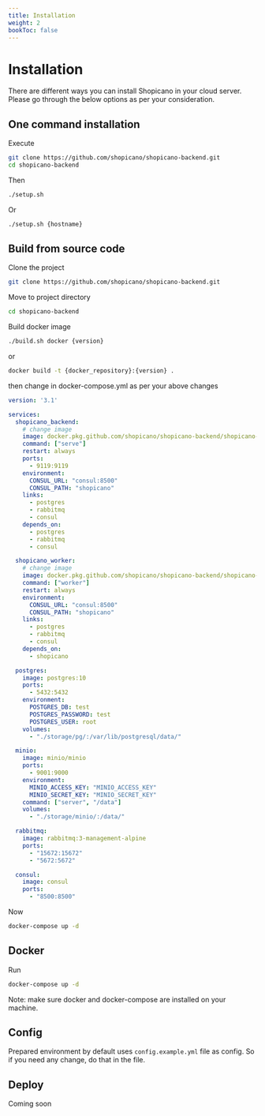 ```yaml
---
title: Installation
weight: 2
bookToc: false
---
```


# Installation

There are different ways you can install Shopicano in your cloud server.
Please go through the below options as per your consideration.

## One command installation
Execute
```bash
git clone https://github.com/shopicano/shopicano-backend.git
cd shopicano-backend
```

Then
```bash
./setup.sh
```
Or
```bash
./setup.sh {hostname}
```

## Build from source code
Clone the project

```bash
git clone https://github.com/shopicano/shopicano-backend.git
```

Move to project directory
```bash
cd shopicano-backend
```

Build docker image
```bash
./build.sh docker {version}
```

or
```bash
docker build -t {docker_repository}:{version} .
```

then change in docker-compose.yml as per your above changes
```yaml
version: '3.1'

services:
  shopicano_backend:
    # change image
    image: docker.pkg.github.com/shopicano/shopicano-backend/shopicano-backend:1.2.18-rc
    command: ["serve"]
    restart: always
    ports:
      - 9119:9119
    environment:
      CONSUL_URL: "consul:8500"
      CONSUL_PATH: "shopicano"
    links:
      - postgres
      - rabbitmq
      - consul
    depends_on:
      - postgres
      - rabbitmq
      - consul

  shopicano_worker:
    # change image
    image: docker.pkg.github.com/shopicano/shopicano-backend/shopicano-backend:1.2.18-rc
    command: ["worker"]
    restart: always
    environment:
      CONSUL_URL: "consul:8500"
      CONSUL_PATH: "shopicano"
    links:
      - postgres
      - rabbitmq
      - consul
    depends_on:
      - shopicano

  postgres:
    image: postgres:10
    ports:
      - 5432:5432
    environment:
      POSTGRES_DB: test
      POSTGRES_PASSWORD: test
      POSTGRES_USER: root
    volumes:
      - "./storage/pg/:/var/lib/postgresql/data/"

  minio:
    image: minio/minio
    ports:
      - 9001:9000
    environment:
      MINIO_ACCESS_KEY: "MINIO_ACCESS_KEY"
      MINIO_SECRET_KEY: "MINIO_SECRET_KEY"
    command: ["server", "/data"]
    volumes:
      - "./storage/minio/:/data/"

  rabbitmq:
    image: rabbitmq:3-management-alpine
    ports:
      - "15672:15672"
      - "5672:5672"

  consul:
    image: consul
    ports:
      - "8500:8500"
```

Now

```bash
docker-compose up -d
```

## Docker

Run
```bash
docker-compose up -d
```

Note: make sure docker and docker-compose are installed on your machine.

## Config
Prepared environment by default uses `config.example.yml` file as config.
So if you need any change, do that in the file.

## Deploy
Coming soon
